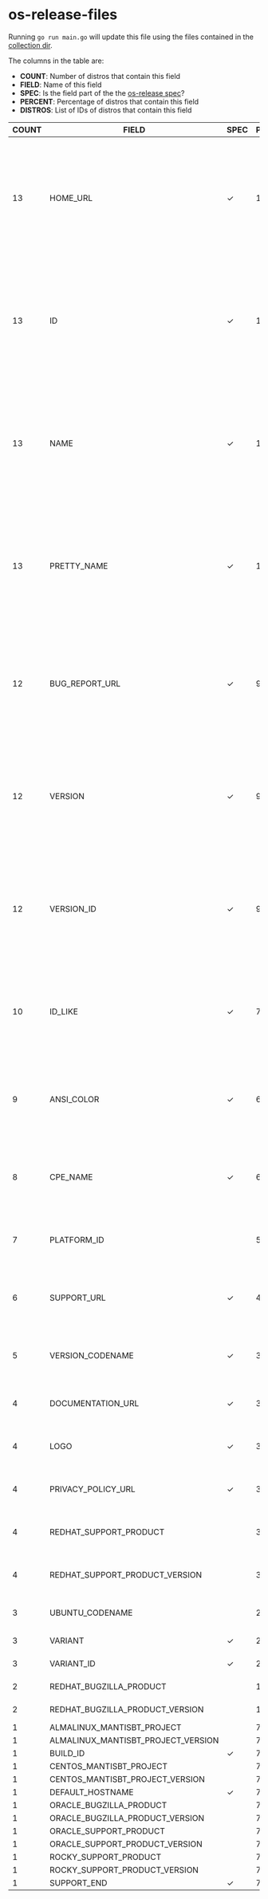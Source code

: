 # os-release-files

Running `go run main.go` will update this file using the files contained in the [collection dir](./collection).

The columns in the table are:

- **COUNT**: Number of distros that contain this field
- **FIELD**: Name of this field
- **SPEC**: Is the field part of the the [os-release spec](https://www.freedesktop.org/software/systemd/man/os-release.html)?
- **PERCENT**: Percentage of distros that contain this field
- **DISTROS**: List of IDs of distros that contain this field

| COUNT |               FIELD                | SPEC | PERCENT |                                                DISTROS                                                |
|-------|------------------------------------|------|---------|-------------------------------------------------------------------------------------------------------|
|    13 | HOME_URL                           |  ✓   |    100% | almalinux, amzn, arch, centos, debian, fedora, linuxmint, ol, opensuse-leap, pop, rhel, rocky, ubuntu |
|    13 | ID                                 |  ✓   |    100% | almalinux, amzn, arch, centos, debian, fedora, linuxmint, ol, opensuse-leap, pop, rhel, rocky, ubuntu |
|    13 | NAME                               |  ✓   |    100% | almalinux, amzn, arch, centos, debian, fedora, linuxmint, ol, opensuse-leap, pop, rhel, rocky, ubuntu |
|    13 | PRETTY_NAME                        |  ✓   |    100% | almalinux, amzn, arch, centos, debian, fedora, linuxmint, ol, opensuse-leap, pop, rhel, rocky, ubuntu |
|    12 | BUG_REPORT_URL                     |  ✓   |     92% | almalinux, arch, centos, debian, fedora, linuxmint, ol, opensuse-leap, pop, rhel, rocky, ubuntu       |
|    12 | VERSION                            |  ✓   |     92% | almalinux, amzn, centos, debian, fedora, linuxmint, ol, opensuse-leap, pop, rhel, rocky, ubuntu       |
|    12 | VERSION_ID                         |  ✓   |     92% | almalinux, amzn, centos, debian, fedora, linuxmint, ol, opensuse-leap, pop, rhel, rocky, ubuntu       |
|    10 | ID_LIKE                            |  ✓   |     76% | almalinux, amzn, centos, linuxmint, ol, opensuse-leap, pop, rhel, rocky, ubuntu                       |
|     9 | ANSI_COLOR                         |  ✓   |     69% | almalinux, amzn, arch, centos, fedora, ol, opensuse-leap, rhel, rocky                                 |
|     8 | CPE_NAME                           |  ✓   |     61% | almalinux, amzn, centos, fedora, ol, opensuse-leap, rhel, rocky                                       |
|     7 | PLATFORM_ID                        |      |     53% | almalinux, amzn, centos, fedora, ol, rhel, rocky                                                      |
|     6 | SUPPORT_URL                        |  ✓   |     46% | arch, debian, fedora, linuxmint, pop, ubuntu                                                          |
|     5 | VERSION_CODENAME                   |  ✓   |     38% | debian, fedora, linuxmint, pop, ubuntu                                                                |
|     4 | DOCUMENTATION_URL                  |  ✓   |     30% | almalinux, arch, fedora, rhel                                                                         |
|     4 | LOGO                               |  ✓   |     30% | almalinux, arch, fedora, pop                                                                          |
|     4 | PRIVACY_POLICY_URL                 |  ✓   |     30% | fedora, linuxmint, pop, ubuntu                                                                        |
|     4 | REDHAT_SUPPORT_PRODUCT             |      |     30% | almalinux, centos, fedora, rhel                                                                       |
|     4 | REDHAT_SUPPORT_PRODUCT_VERSION     |      |     30% | almalinux, centos, fedora, rhel                                                                       |
|     3 | UBUNTU_CODENAME                    |      |     23% | linuxmint, pop, ubuntu                                                                                |
|     3 | VARIANT                            |  ✓   |     23% | fedora, ol, rhel                                                                                      |
|     3 | VARIANT_ID                         |  ✓   |     23% | fedora, ol, rhel                                                                                      |
|     2 | REDHAT_BUGZILLA_PRODUCT            |      |     15% | fedora, rhel                                                                                          |
|     2 | REDHAT_BUGZILLA_PRODUCT_VERSION    |      |     15% | fedora, rhel                                                                                          |
|     1 | ALMALINUX_MANTISBT_PROJECT         |      |      7% | almalinux                                                                                             |
|     1 | ALMALINUX_MANTISBT_PROJECT_VERSION |      |      7% | almalinux                                                                                             |
|     1 | BUILD_ID                           |  ✓   |      7% | arch                                                                                                  |
|     1 | CENTOS_MANTISBT_PROJECT            |      |      7% | centos                                                                                                |
|     1 | CENTOS_MANTISBT_PROJECT_VERSION    |      |      7% | centos                                                                                                |
|     1 | DEFAULT_HOSTNAME                   |  ✓   |      7% | fedora                                                                                                |
|     1 | ORACLE_BUGZILLA_PRODUCT            |      |      7% | ol                                                                                                    |
|     1 | ORACLE_BUGZILLA_PRODUCT_VERSION    |      |      7% | ol                                                                                                    |
|     1 | ORACLE_SUPPORT_PRODUCT             |      |      7% | ol                                                                                                    |
|     1 | ORACLE_SUPPORT_PRODUCT_VERSION     |      |      7% | ol                                                                                                    |
|     1 | ROCKY_SUPPORT_PRODUCT              |      |      7% | rocky                                                                                                 |
|     1 | ROCKY_SUPPORT_PRODUCT_VERSION      |      |      7% | rocky                                                                                                 |
|     1 | SUPPORT_END                        |  ✓   |      7% | fedora                                                                                                |
